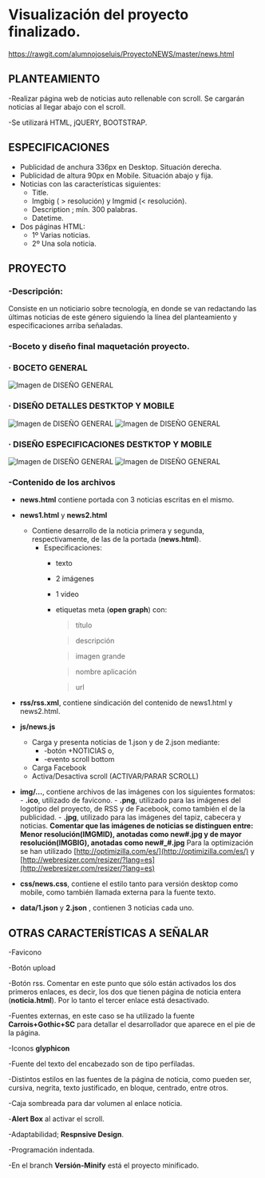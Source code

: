 # Visualización del proyecto finalizado.

https://rawgit.com/alumnojoseluis/ProyectoNEWS/master/news.html

## PLANTEAMIENTO

-Realizar página web de noticias auto rellenable con scroll. Se
cargarán noticias al llegar abajo con el scroll.

-Se utilizará HTML, jQUERY, BOOTSTRAP.

## ESPECIFICACIONES

- Publicidad de anchura 336px en Desktop. Situación derecha.
- Publicidad de altura 90px en Mobile. Situación abajo y fija.
- Noticias con las características siguientes:
    - Title.
    - Imgbig ( > resolución) y Imgmid (< resolución).
    - Description ; mín. 300 palabras.
    - Datetime.
- Dos páginas HTML:
    - 1º Varias noticias.
    - 2º Una sola noticia.

## PROYECTO

### -Descripción:

Consiste en un noticiario sobre tecnología, en donde se van
redactando las últimas noticias de este género siguiendo la línea del
planteamiento y especificaciones arriba señaladas.

### -Boceto y diseño final maquetación proyecto.

###  · BOCETO GENERAL
![Imagen de DISEÑO GENERAL](img/D_general.jpg)

###  · DISEÑO DETALLES DESTKTOP Y MOBILE
![Imagen de DISEÑO GENERAL](img/D_detalleDesk.jpg)
![Imagen de DISEÑO GENERAL](img/D_detalleMobile.jpg)

###  · DISEÑO ESPECIFICACIONES DESTKTOP Y MOBILE
![Imagen de DISEÑO GENERAL](img/D_especificacionDesk.jpg)
![Imagen de DISEÑO GENERAL](img/D_especificacionMobile.jpg)


### -Contenido de los archivos

- **news.html** contiene portada con 3 noticias escritas en el
    mismo.
- **news1.html** y **news2.html**
    - Contiene desarrollo de la noticia primera y segunda,
    respectivamente, de las de la portada (**news.html**).
       - Especificaciones:
          - texto
          - 2 imágenes
          - 1 video
          - etiquetas meta (**open graph**) con:

              >título

              >descripción

              >imagen grande

              >nombre aplicación

              >url

- **rss/rss.xml**, contiene sindicación del contenido de news1.html
    y news2.html.
- **js/news.js**
    - Carga y presenta noticias de 1.json y de 2.json
    mediante:
       - -botón +NOTICIAS o,
       - -evento scroll bottom
    - Carga Facebook
    - Activa/Desactiva scroll (ACTIVAR/PARAR SCROLL)

- **img/...**, contiene archivos de las imágenes con los siguientes formatos:
      - **.ico**, utilizado de favicono.
      - **.png**, utilizado para las imágenes del logotipo del proyecto, de RSS y de Facebook, como también el de la publicidad.
      - **.jpg**, utilizado para las imágenes del tapiz, cabecera y noticias.
      **Comentar que las imágenes de noticias se distinguen entre:**
         **Menor resolución(IMGMID), anotadas como new#.jpg y de mayor resolución(IMGBIG), anotadas como new#_#.jpg**
         Para la optimización se han utilizado [http://optimizilla.com/es/](http://optimizilla.com/es/)
         y [http://webresizer.com/resizer/?lang=es](http://webresizer.com/resizer/?lang=es)

- **css/news.css**, contiene el estilo tanto para versión desktop
    como mobile, como también llamada externa para la fuente
    texto.
- **data/1.json** y **2.json** , contienen 3 noticias cada uno.

## OTRAS CARACTERÍSTICAS A SEÑALAR

-Favicono

-Botón upload

-Botón rss. Comentar en este punto que sólo están activados los
dos primeros enlaces, es decir, los dos que tienen página de noticia
entera (**noticia.html**). Por lo tanto el tercer enlace está desactivado.

-Fuentes externas, en este caso se ha utilizado la fuente
**Carrois+Gothic+SC** para detallar el desarrollador que aparece en
el pie de la página.

-Iconos **glyphicon**

-Fuente del texto del encabezado son de tipo perfiladas.

-Distintos estilos en las fuentes de la página de noticia, como
pueden ser, cursiva, negrita, texto justificado, en bloque, centrado,
entre otros.

-Caja sombreada para dar volumen al enlace noticia.

-**Alert Box** al activar el scroll.

-Adaptabilidad; **Respnsive Design**.

-Programación indentada.

-En el branch **Versión-Minify** está el proyecto minificado.
